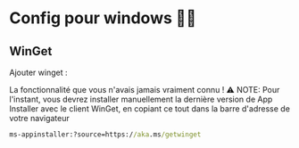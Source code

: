 # Config pour windows 🐱‍👤

## WinGet 
Ajouter winget : 

La fonctionnalité que vous n'avais jamais vraiment connu !
⚠️ NOTE: Pour l'instant, vous devrez installer manuellement la dernière version de App Installer avec le client WinGet, en copiant ce tout dans la barre d'adresse de votre navigateur
```cmd
ms-appinstaller:?source=https://aka.ms/getwinget
```